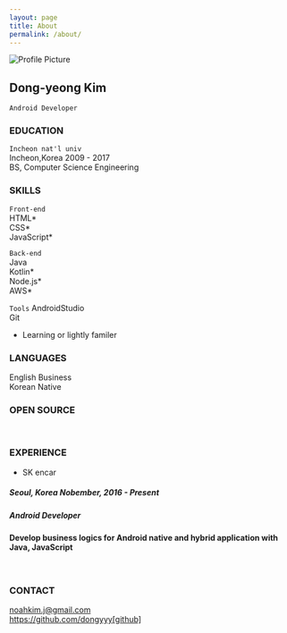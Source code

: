```yaml
---
layout: page
title: About
permalink: /about/
---
```


<img src="{{ site.baseurl }}/assets/torvals.png" title="Profile Picture" class="profile">

## Dong-yeong Kim
`Android Developer`<br>

### EDUCATION
`Incheon nat'l univ`<br>
Incheon,Korea 2009 - 2017<br>
BS, Computer Science Engineering<br>

### SKILLS
`Front-end`<br>
HTML*<br>
CSS*<br>
JavaScript*<br>

`Back-end`<br>
Java<br>
Kotlin*<br>
Node.js*<br>
AWS*<br>

`Tools`
AndroidStudio<br>
Git<br>
* Learning or lightly familer<br>

### LANGUAGES
English Business<br>
Korean Native<br>

### OPEN SOURCE
<br>

### EXPERIENCE
* SK encar
<h5>Seoul, Korea Nobember, 2016 - Present</h5>
<h5>Android Developer</h5>
<h4>Develop business logics for Android native and hybrid application with Java, JavaScript</h4>
<br>

### CONTACT
noahkim.j@gmail.com<br>
https://github.com/dongyyy[github]<br>


[github]: https://github.com/dongyyy


